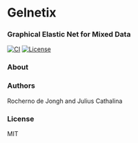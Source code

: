 # Gelnetix
### Graphical Elastic Net for Mixed Data

[![CI](https://github.com/jcathalina/gelnetix/actions/workflows/ci.yaml/badge.svg)](https://github.com/jcathalina/gelnetix/actions/workflows/ci.yaml)
[![License](https://img.shields.io/badge/license-MIT-blue)](https://opensource.org/license/mit/) 

### About

### Authors

Rocherno de Jongh and Julius Cathalina

### License

MIT